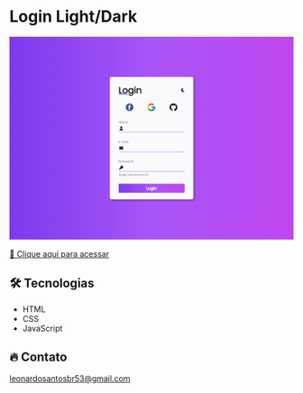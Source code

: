 # Login Light/Dark

![preview](./.github/preview.png)


[🔗 Clique aqui para acessar](https://leonardo21042006.github.io/Tela-Login-Light-Dark)

## 🛠️ Tecnologias 

- HTML
- CSS
- JavaScript

## 🔥 Contato

leonardosantosbr53@gmail.com